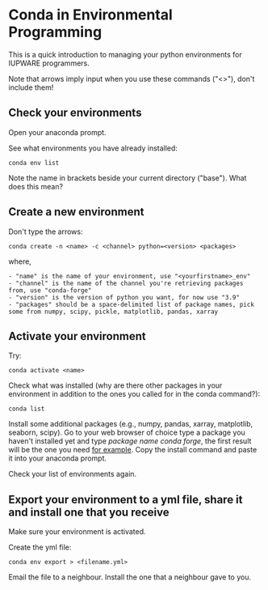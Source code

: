 # Conda in Environmental Programming
This is a quick introduction to managing your python environments for IUPWARE programmers. 

Note that arrows imply input when you use these commands ("<>"), don't include them!

## Check your environments

Open your anaconda prompt.

See what environments you have already installed:
```
conda env list
```

Note the name in brackets beside your current directory ("base"). What does this mean?

## Create a new environment

Don't type the arrows:
```
conda create -n <name> -c <channel> python=<version> <packages>
```
where,

    - "name" is the name of your environment, use "<yourfirstname>_env"
    - "channel" is the name of the channel you're retrieving packages from, use "conda-forge"  
    - "version" is the version of python you want, for now use "3.9"
    - "packages" should be a space-delimited list of package names, pick some from numpy, scipy, pickle, matplotlib, pandas, xarray
    

## Activate your environment

Try:
```
conda activate <name>
```

Check what was installed (why are there other packages in your environment in addition to the ones you called for in the conda command?):
```
conda list
```

Install some additional packages (e.g., numpy, pandas, xarray, matplotlib, seaborn, scipy).
Go to your web browser of choice type a package you haven't installed yet and type _package name conda forge_, the first result will be the one you need [for example](https://anaconda.org/conda-forge/scipy). Copy the install command and paste it into your anaconda prompt.

Check your list of environments again.


## Export your environment to a yml file, share it and install one that you receive

Make sure your environment is activated.

Create the yml file:
```
conda env export > <filename.yml>
```

Email the file to a neighbour. Install the one that a neighbour gave to you.


